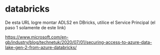 # databricks

De esta URL logre montar ADLS2 en DBricks, utilice el Service Principal (el paso 1 solamente de este link)

https://www.microsoft.com/en-gb/industry/blog/technetuk/2020/07/01/securing-access-to-azure-data-lake-gen-2-from-azure-databricks/